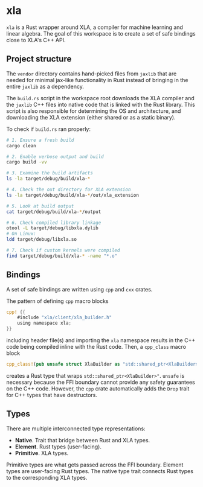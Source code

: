 # xla

`xla` is a Rust wrapper around XLA, a compiler for machine learning and linear algebra. The goal of this workspace is to create a set of safe bindings close to XLA's C++ API.

## Project structure

The `vendor` directory contains hand-picked files from `jaxlib` that are needed for minimal jax-like functionality in Rust instead of bringing in the entire `jaxlib` as a dependency.

The `build.rs` script in the workspace root downloads the XLA compiler and the `jaxlib` C++ files into native code that is linked with the Rust library. This script is also responsible for determining the OS and architecture, and downloading the XLA extension (either shared or as a static binary).

To check if `build.rs` ran properly:

```bash
# 1. Ensure a fresh build
cargo clean

# 2. Enable verbose output and build
cargo build -vv

# 3. Examine the build artifacts
ls -la target/debug/build/xla-*

# 4. Check the out directory for XLA extension
ls -la target/debug/build/xla-*/out/xla_extension

# 5. Look at build output
cat target/debug/build/xla-*/output

# 6. Check compiled library linkage
otool -L target/debug/libxla.dylib
# On Linux:
ldd target/debug/libxla.so

# 7. Check if custom kernels were compiled
find target/debug/build/xla-* -name "*.o"
```

## Bindings

A set of safe bindings are written using `cpp` and `cxx` crates.

The pattern of defining `cpp` macro blocks

```Rust
cpp! {{
    #include "xla/client/xla_builder.h"
    using namespace xla;
}}
```

including header file(s) and importing the `xla` namespace results in the C++ code being compiled inline with the Rust code. Then, a `cpp_class` macro block

```Rust
cpp_class!(pub unsafe struct XlaBuilder as "std::shared_ptr<XlaBuilder>");
```

creates a Rust type that wraps `std::shared_ptr<XlaBuilder>"`. `unsafe` is necessary because the FFI boundary cannot provide any safety guarantees on the C++ code. However, the `cpp` crate automatically adds the `Drop` trait for C++ types that have destructors.

## Types

There are multiple interconnected type representations:

* **Native**. Trait that bridge between Rust and XLA types.
* **Element**. Rust types (user-facing).
* **Primitive**. XLA types.

Primitive types are what gets passed across the FFI boundary. Element types are user-facing Rust types. The native type trait connects Rust types to the corresponding XLA types.
